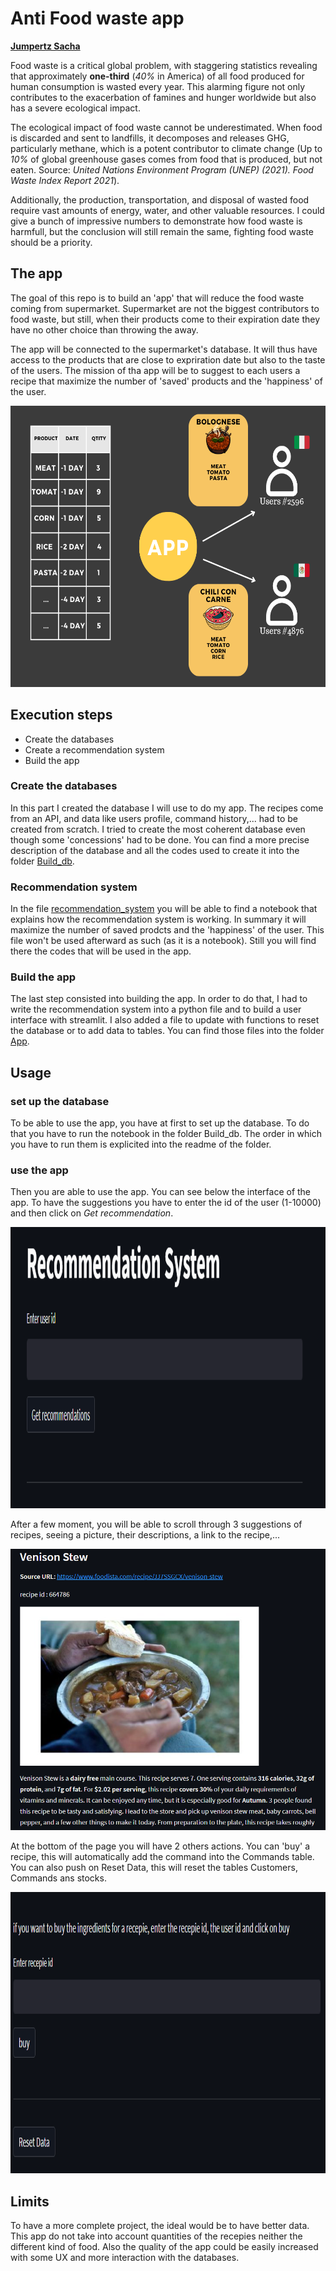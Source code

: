 # Anti Food waste app
[__Jumpertz Sacha__](https://www.linkedin.com/in/jumpertz-sacha)

Food waste is a critical global problem, with staggering statistics revealing that approximately __one-third__ (_40%_ in America) of all food produced for human consumption is wasted every year. This alarming figure not only contributes to the exacerbation of famines and hunger worldwide but also has a severe ecological impact.

The ecological impact of food waste cannot be underestimated. When food is discarded and sent to landfills, it decomposes and releases GHG, particularly methane, which is a potent contributor to climate change (Up to _10%_ of global greenhouse gases comes from food that is produced, but not eaten. Source: _United Nations Environment Program (UNEP) (2021). Food Waste Index Report 2021_). 

Additionally, the production, transportation, and disposal of wasted food require vast amounts of energy, water, and other valuable resources. I could give a bunch of impressive numbers to demonstrate how food waste is harmfull, but the conclusion will still remain the same, fighting food waste should be a priority.

## The app
The goal of this repo is to build an 'app' that will reduce the food waste coming from supermarket. Supermarket are not the biggest contributors to food waste, but still, when their products come to their expiration date they have no other choice than throwing the away. 

The app will be connected to the supermarket's database. It will thus have access to the products that are close to expriration date but also to the taste of the users. The mission of tha app will be to suggest to each users a recipe that maximize the number of 'saved' products and the 'happiness' of the user.

<div style="text-align: center;">
  <img src="Images/App_schema.png" alt="app schema" width="600" height="450">
</div>

## Execution steps

* Create the databases 
* Create a recommendation system 
* Build the app 

### Create the databases
In this part I created the database I will use to do my app. The recipes come from an API, and data like users profile, command history,... had to be created from scratch. I tried to create the most coherent database even though some 'concessions' had to be done. You can find a more precise description of the database and all the codes used to create it into the folder [Build_db](./Build_db).

### Recommendation system
In the file [recommendation_system](recommendation_system.ipynb) you will be able to find a notebook that explains how the recommendation system is working. In summary it will maximize the number of saved prodcts and the 'happiness' of the user. This file won't be used afterward as such (as it is a notebook). Still you will find there the codes that will be used in the app.

### Build the app
The last step consisted into building the app. In order to do that, I had to write the recommendation system into a python file and to build a user interface with streamlit. I also added a file to update with functions to reset the database or to add data to tables. You can find those files into the folder [App](./App).

## Usage
### set up the database
To be able to use the app, you have at first to set up the database. To do that you have to run the notebook in the folder Build_db. The order in which you have to run them is explicited into the readme of the folder.

### use the app
Then you are able to use the app. You can see below the interface of the app. To have the suggestions you have to enter the id of the user (1-10000) and then click on _Get recommendation_.

<div style="text-align: center;">
  <img src="Images/App_1.png" alt="app 1" width="600" height="450">
</div>

After a few moment, you will be able to scroll through 3 suggestions of recipes, seeing a picture, their descriptions, a link to the recipe,...

<div style="text-align: center;">
  <img src="Images/App_2.png" alt="app 2" width="600" height="450">
</div>

At the bottom of the page you will have 2 others actions. You can 'buy' a recipe, this will automatically add the command into the Commands table. You can also push on Reset Data, this will reset the tables Customers, Commands ans stocks.

<div style="text-align: center;">
  <img src="Images/App_3.png" alt="app 3" width="600" height="450">
</div>

## Limits
To have a more complete project, the ideal would be to have better data. This app do not take into account quantities of the recepies neither the different kind of food. Also the quality of the app could be easily increased with some UX and more interaction with the databases.


